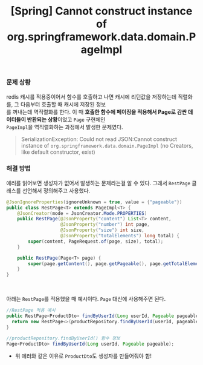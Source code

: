 ﻿---
toc: true
title:  "[Spring] Cannot construct instance of org.springframework.data.domain.PageImpl"
last_modified_at:   2023-07-21
categories : Project
excerpt: ""
image: ""
sitemap :
  changefreq : weekly
  priority : 1.0
use_math: true
published: true
---

### 문제 상황
redis 캐시를 적용중이어서 함수를 호출하고 나면 캐시에 리턴값을 저장하는데 직렬화를, 그 다음부터 호출할 때 캐시에 저장된 정보<br>
를 꺼내는데 역직렬화를 한다. 이 때 **호출한 함수에 페이징을 적용해서 Page로 감싼 데이터들이 반환되는 상황**이었고 `Page` 구현체인<br>
`PageImpl`을 역직렬화하는 과정에서 발생한 문제였다.<br>
> SerializationException: Could not read JSON:Cannot construct instance of `org.springframework.data.domain.PageImpl` (no Creators, like default constructor, exist)

### 해결 방법
에러를 읽어보면 생성자가 없어서 발생하는 문제라는걸 알 수 있다. 그래서 `RestPage` 클래스를 선언해서 정의해주고 사용했다.<br>
```java
@JsonIgnoreProperties(ignoreUnknown = true, value = {"pageable"})
public class RestPage<T> extends PageImpl<T> {
    @JsonCreator(mode = JsonCreator.Mode.PROPERTIES)
    public RestPage(@JsonProperty("content") List<T> content,
                    @JsonProperty("number") int page,
                    @JsonProperty("size") int size,
                    @JsonProperty("totalElements") long total) {
        super(content, PageRequest.of(page, size), total);
    }

    public RestPage(Page<T> page) {
        super(page.getContent(), page.getPageable(), page.getTotalElements());
    }
}
```
<br>

아래는 `RestPage`를 적용했을 때 예시이다. `Page` 대신에 사용해주면 된다.<br>
```java
//RestPage 적용 예시
public RestPage<ProductDto> findByUserId(Long userId, Pageable pageable) {
  return new RestPage<>(productRepository.findByUserId(userId, pageable));
}

//productRepository.findByUserId() 함수 정보
Page<ProductDto> findByUserId(Long userId, Pageable pageable);
```
- 위 에러와 같은 이유로 `ProductDto`도 생성자를 만들어줘야 함!